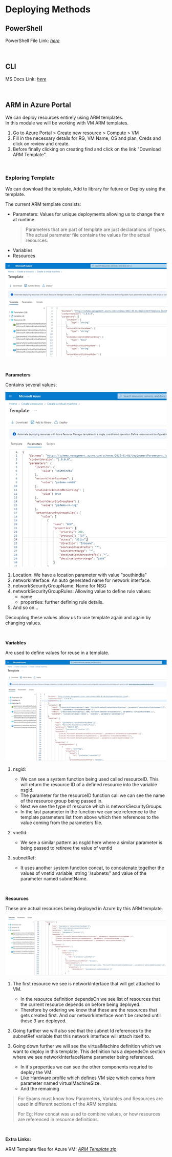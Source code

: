 # Deploying Methods

## **PowerShell**

PowerShell File Link: [_here_](./resources/1-CreateVMs.ps1)

<br>

## **CLI**

MS Docs Link: [_here_](https://docs.microsoft.com/en-us/azure/virtual-machines/windows/quick-create-cli)

<br>

## **ARM in Azure Portal**

We can deploy resources entirely using ARM templates.  
In this module we will be working with VM ARM templates.

1. Go to Azure Portal > Create new resource > Compute > VM
2. Fill in the necessary details for RG, VM Name, OS and plan, Creds and click on review and create.
3. Before finally clicking on creating find and click on the link "Download ARM Template".

<br>

### **Exploring Template**

We can download the template, Add to library for future or Deploy using the template.

The current ARM template consists:

- Parameters: Values for unique deployments allowing us to change them at runtime.
  > Parameters that are part of template are just declarations of types. The actual parameter file contains the values for the actual resources.
- Variables
- Resources

![ARM Template](./images/ARMTemplate.jpg "Azure VM ARM Template")

<br>

**Parameters**

Contains several values:

![ARM Parameters.json](./images/ARMparameters.jpg "Parameters json")

1. Location: We have a location parameter with value "southindia"
2. networkInterface: An auto generated name for network interface.
3. networkSecurityGroupName: Name for NSG
4. networkSecurityGroupRules: Allowing value to define rule values:
   - name
   - properties: further defining rule details.
5. And so on...

Decoupling these values allow us to use template again and again by changing values.

<br>

**Variables**

Are used to define values for reuse in a template.

![ARM Variables](./images/ARMvariables.jpg "Variables in ARM Template")

1. nsgid:

   - We can see a system function being used called resourceID. This will return the resource ID of a defined resource into the variable nsgid.
   - The parameter for the resourceID function call we can see the name of the resource group being passed in.
   - Next we see the type of resource which is networkSecurityGroups.
   - In the last parameter in the function we can see reference to the template parameters list from above which then references to the value coming from the parameters file.

2. vnetId:

   - We see a similar pattern as nsgId here where a similar parameter is being passed to retireve the value of ventId

3. subnetRef:

   - It uses another system function concat, to concatenate together the values of vnetId variable, string '/subnets/' and value of the parameter named subnetName.

<br>

**Resources**

These are actual resources being deployed in Azure by this ARM template.

![ARM Resources](./images/ARMresources.jpg "ARM Resources")

1. The first resource we see is networkInterface that will get attached to VM.

   - In the resource definition dependsOn we see list of resources that the current resource depends on before being deployed.
   - Therefore by ordering we know that these are the resources that gets created first. And our networkInterface won't be created until these 3 are deployed.

2. Going further we will also see that the subnet Id references to the subnetRef variable that this network interface will attach itself to.

3. Going down further we will see the virtualMachine definition which we want to deploy in this template. This definition has a dependsOn section where we see networkInterfaceName parameter being referenced.
   - In it's properties we can see the other components requried to deploy the VM.
   - Like Hardware profile which defines VM size which comes from parameter named virtualMachineSize.
   - And the remaining

> For Exams must know how Parameters, Variables and Resources are used in different sections of the ARM template.
>
> For Eg: How concat was used to combine values, or how resources are referenced in resource definitions.

<br>

**Extra Links:**

ARM Template files for Azure VM: [_ARM Template zip_](./resources/template.zip)
